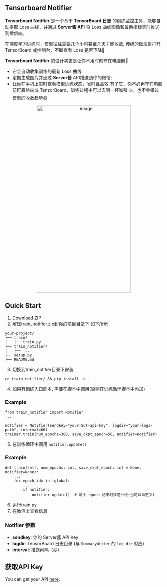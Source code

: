 ## Tensorboard Notifier

**Tensorboard Notifier** 是一个基于 **TensorBoard 日志** 的训练监控工具，能够自动提取 Loss 曲线，并通过 **Server酱 API** 将 Loss 曲线图像和最新指标实时推送到微信端。  

在深度学习训练时，模型往往需要几个小时甚至几天才能收敛, 传统的做法是打开 TensorBoard 或控制台，不断查看 Loss 是否下降🤯

**Tensorboard Notifier** 的设计初衷是让你不用时刻守在电脑前🤩
- 它会自动收集训练的最新 Loss 曲线;
- 定期生成图片并通过 **Server酱** API推送到你的微信;
- 让你在手机上实时查看模型训练状态，省时且高效
有了它，你不必再守在电脑前盯着终端或 TensorBoard，训练过程中可以去喝一杯咖啡 ☕，也不会错过模型的收敛趋势😋
<p align="center">
<img width="300" height="600" alt="image" src="https://github.com/user-attachments/assets/6d382528-ce4e-488d-87a5-b7b0c3e2a8cd" />
</p>

## Quick Start

1. Download ZIP
2. 解压train_notifier.zip到你的项目目录下
如下所示
```
your-project/
├── train/
|   ├── train.py
├── train_notifier/
│   ├── ...
├── setup.py
├── README.md
```
3. 切换到train_notifier目录下安装
```
cd train_notifier/ && pip install -e .
```
4. 如果有训练入口脚本, 需要在脚本中调用(否则在训练循环脚本中添加)

### Example
```
from train_notifier import Notifier
...

notifier = Notifier(sendkey="your-SCT-api-key", logdir="your-logs-path", interval=60)
trainer.train(num_epochs=300, save_ckpt_epoch=50, notifier=notifier)
```
5. 在训练循环中调用 `notifier.update()`

### Example
```
def train(self, num_epochs: int, save_ckpt_epoch: int = None, notifier=None):
    ...
    for epoch_idx in tglobal:
        ...
        if notifier:
            notifier.update()  # 每个 epoch 结束时推送一次(也可以自定义)
```
6. 运行train.py
7. 在微信上查看信息

### Notifier 参数
- **sendkey**: 你的 Server酱 API Key
- **logdir**: TensorBoard 日志目录 (与 `SummaryWriter` 的 `log_dir` 对应)
- **interval**: 推送间隔（秒）
## 获取API Key
You can get your API [here](https://sct.ftqq.com/sendkey).

